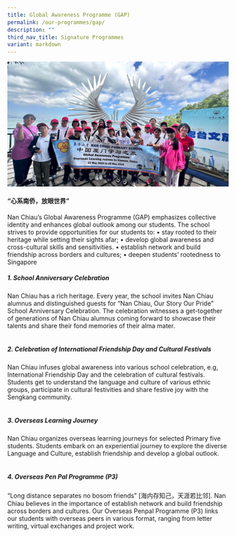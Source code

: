 ```yaml
---
title: Global Awareness Programme (GAP)
permalink: /our-programmes/gap/
description: ""
third_nav_title: Signature Programmes
variant: markdown
---
```

![](/images/Signature%20Programmes/gap01.jpg)


#### <b>“心系南侨，放眼世界”</b><br>

Nan Chiau’s Global Awareness Programme (GAP) emphasizes collective identity and enhances global outlook among our students. The school strives to provide opportunities for our students to: 
•	stay rooted to their heritage while setting their sights afar;
•	develop global awareness and cross-cultural skills and sensitivities. 
•	establish network and build friendship across borders and cultures;
•	deepen students’ rootedness to Singapore

##### 1.	School Anniversary Celebration<br>
Nan Chiau has a rich heritage. Every year, the school invites Nan Chiau alumnus and distinguished guests for “Nan Chiau, Our Story Our Pride” School Anniversary Celebration. The celebration witnesses a get-together of generations of Nan Chiau alumnus coming forward to showcase their talents and share their fond memories of their alma mater.<br><br>
##### 2.	Celebration of International Friendship Day and Cultural Festivals<br>
Nan Chiau infuses global awareness into various school celebration, e.g, International Friendship Day and the celebration of cultural festivals. Students get to understand the language and culture of various ethnic groups, participate in cultural festivities and share festive joy with the Sengkang community.<br><br>
##### 3.	Overseas Learning Journey<br>
Nan Chiau organizes overseas learning journeys for selected Primary five students. Students embark on an experiential journey to explore the diverse Language and Culture, establish friendship and develop a global outlook.<br><br>
##### 4.	Overseas Pen Pal Programme (P3)<br>
“Long distance separates no bosom friends” [海内存知己，天涯若比邻]. Nan Chiau believes in the importance of establish network and build friendship across borders and cultures. Our Overseas Penpal Programme (P3) links our students with overseas peers in various format, ranging from letter writing, virtual exchanges and project work.
